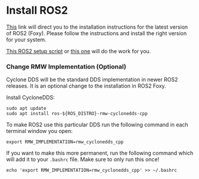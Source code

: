 # Install ROS2

[This](https://index.ros.org/doc/ros2/Installation/Foxy/) link will direct you to the installation instructions for the latest version of ROS2 (Foxy). Please follow the instructions and install the right version for your system.

[This ROS2 setup script](https://github.com/Tiryoh/ros2_setup_scripts_ubuntu) or [this one](https://github.com/ROBOTIS-GIT/robotis_tools/blob/master/install_ros2_foxy.sh) will do the work for you.


### Change RMW Implementation (Optional)

Cyclone DDS will be the standard DDS implementation in newer ROS2 releases. It is an optional change to the installation in ROS2 Foxy.

Install CycloneDDS:
```
sudo apt update
sudo apt install ros-${ROS_DISTRO}-rmw-cyclonedds-cpp
```

To make ROS2 use this particular DDS run the following command in each terminal window you open:

```
export RMW_IMPLEMENTATION=rmw_cyclonedds_cpp
```

If you want to make this more permanent, run the following command which will add it to your `.bashrc` file. Make sure to only run this once!

```
echo 'export RMW_IMPLEMENTATION=rmw_cyclonedds_cpp' >> ~/.bashrc
```

